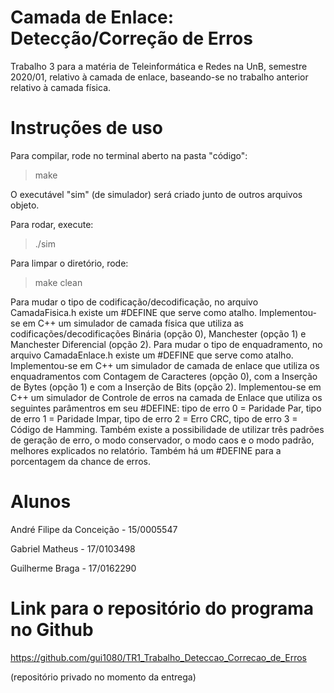 # Camada de Enlace: Detecção/Correção de Erros

Trabalho 3 para a matéria de Teleinformática e Redes na UnB, semestre 2020/01, relativo à camada de enlace, baseando-se no trabalho anterior relativo à camada física.

# Instruções de uso

Para compilar, rode no terminal aberto na pasta "código":

> make

O executável "sim" (de simulador) será criado junto de outros arquivos objeto.

Para rodar, execute:

> ./sim

Para limpar o diretório, rode:

> make clean

Para mudar o tipo de codificação/decodificação, no arquivo CamadaFisica.h existe um #DEFINE que serve como atalho. Implementou-se em C++ um simulador de camada física que utiliza as codificações/decodificações Binária (opção 0), Manchester (opção 1) e Manchester Diferencial (opção 2). Para mudar o tipo de enquadramento, no arquivo CamadaEnlace.h existe um #DEFINE que serve como atalho. Implementou-se em C++ um simulador de camada de enlace que utiliza os enquadramentos com Contagem de Caracteres (opção 0), com a Inserção de Bytes (opção 1) e com a Inserção de Bits (opção 2). Implementou-se em C++ um simulador de Controle de erros na camada de Enlace que utiliza os seguintes parâmentros em seu #DEFINE: tipo de erro 0 = Paridade Par, tipo de erro 1 = Paridade Impar, tipo de erro 2 = Erro CRC, tipo de erro 3 = Código de Hamming. Também existe a possibilidade de utilizar três padrões de geração de erro, o modo conservador, o modo caos e o modo padrão, melhores explicados no relatório. Também há um #DEFINE para a porcentagem da chance de erros. 



# Alunos

André Filipe da Conceição - 15/0005547

Gabriel Matheus - 17/0103498

Guilherme Braga - 17/0162290


# Link para o repositório do programa no Github

https://github.com/gui1080/TR1_Trabalho_Deteccao_Correcao_de_Erros

(repositório privado no momento da entrega)
